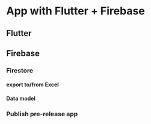 
# App with Flutter + Firebase

## Flutter

## Firebase

### Firestore
#### export to/from Excel
#### Data model

### Publish pre-release app
<!--stackedit_data:
eyJoaXN0b3J5IjpbLTE2MTQ3NDEyMTksMTYwMzkyMjY4NF19
-->